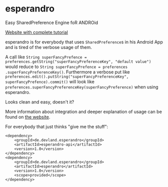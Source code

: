esperandro
==========

Easy SharedPreference Engine foR ANDROid

[Website with complete tutorial](http://dkunzler.github.io/esperandro)

esperandro is for everybody that uses `SharedPreference`s in his Android App and is tired of the verbose usage of them.

A call like `String superFancyPrefence = preferences.getString("superFancyPreferenceKey",
"default value")` would reduce to `String superFancyPrefence = preferences
.superFancyPreferenceKey()`.
Furthermore a verbose put like `preferences.edit().putString("superFancyPreferenceKey",
superFancyPrefence).commit()` will look like `preferences.superFancyPreferenceKey(superFancyPreference)` when using
esperandro.

Looks clean and easy, doesn't it?

More information about integration and deeper explanation of usage can be found on [the website](http://dkunzler.github.io/esperandro).

For everybody that just thinks "give me the stuff":

    <dependency>
        <groupId>de.devland.esperandro</groupId>
        <artifactId>esperandro-api</artifactId>
        <version>1.0</version>
    </dependency>
    <dependency>
        <groupId>de.devland.esperandro</groupId>
        <artifactId>esperandro</artifactId>
        <version>1.0</version>
        <scope>provided</scope>
    </dependency>